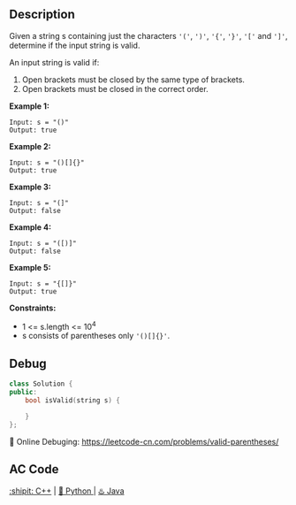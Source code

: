 ## Description

Given a string s containing just the characters ``'('``, ``')'``, ``'{'``, ``'}'``, ``'['`` and ``']'``, determine if the input string is valid.

An input string is valid if:

1. Open brackets must be closed by the same type of brackets.<br>
2. Open brackets must be closed in the correct order.
 

<strong>Example 1:</strong>
```
Input: s = "()"
Output: true
```
<strong>Example 2:</strong>
```
Input: s = "()[]{}"
Output: true
```
<strong>Example 3:</strong>
```
Input: s = "(]"
Output: false
```
<strong>Example 4:</strong>
```
Input: s = "([)]"
Output: false
```
<strong>Example 5:</strong>
```
Input: s = "{[]}"
Output: true
```

<strong>Constraints:</strong>

- 1 <= s.length <= 10<sup>4</sup>
- s consists of parentheses only ``'()[]{}'``.



## Debug
```cpp
class Solution {
public:
    bool isValid(string s) {

    }
};
```

🐛 Online Debuging: https://leetcode-cn.com/problems/valid-parentheses/

## AC Code
<div>
  <a href="https://github.com/Charmve/LeetCode4FLAG/tree/main/20.%20Valid%20Parentheses/20_valid-parentheses.cpp">:shipit: C++</a> | 
  <a href="https://github.com/Charmve/LeetCode4FLAG/tree/main/20.%20Valid%20Parentheses/20_valid-parentheses.py">🐍 Python </a> | 
  <a href="https://github.com/Charmve/LeetCode4FLAG/tree/main/20.%20Valid%20Parentheses/20_valid-parentheses.java">♨️ Java </a>
</div>
